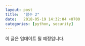 ```yaml
---
layout: post
title:  "함수 2"
date:   2018-05-19 14:32:04 +0700
categories: [python, security]
---
```


이 글은 업데이트 될 예정입니다.
